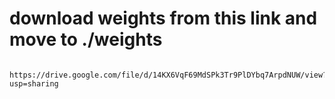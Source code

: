 # download weights from this link and move to ./weights
        https://drive.google.com/file/d/14KX6VqF69MdSPk3Tr9PlDYbq7ArpdNUW/view?usp=sharing